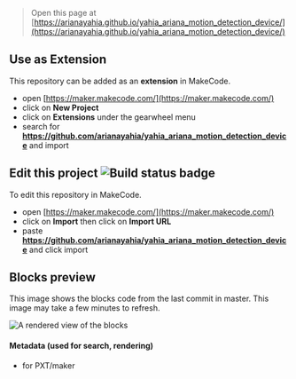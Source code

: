 
> Open this page at [https://arianayahia.github.io/yahia_ariana_motion_detection_device/](https://arianayahia.github.io/yahia_ariana_motion_detection_device/)

## Use as Extension

This repository can be added as an **extension** in MakeCode.

* open [https://maker.makecode.com/](https://maker.makecode.com/)
* click on **New Project**
* click on **Extensions** under the gearwheel menu
* search for **https://github.com/arianayahia/yahia_ariana_motion_detection_device** and import

## Edit this project ![Build status badge](https://github.com/arianayahia/yahia_ariana_motion_detection_device/workflows/MakeCode/badge.svg)

To edit this repository in MakeCode.

* open [https://maker.makecode.com/](https://maker.makecode.com/)
* click on **Import** then click on **Import URL**
* paste **https://github.com/arianayahia/yahia_ariana_motion_detection_device** and click import

## Blocks preview

This image shows the blocks code from the last commit in master.
This image may take a few minutes to refresh.

![A rendered view of the blocks](https://github.com/arianayahia/yahia_ariana_motion_detection_device/raw/master/.github/makecode/blocks.png)

#### Metadata (used for search, rendering)

* for PXT/maker
<script src="https://makecode.com/gh-pages-embed.js"></script><script>makeCodeRender("{{ site.makecode.home_url }}", "{{ site.github.owner_name }}/{{ site.github.repository_name }}");</script>
